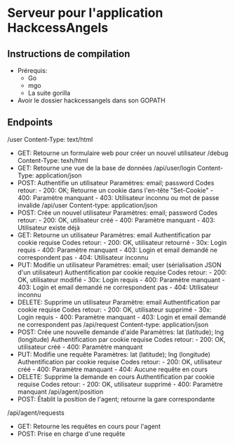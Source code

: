 # Serveur pour l'application HackcessAngels

## Instructions de compilation

* Prérequis:
    * Go
    * mgo
    * La suite gorilla
* Avoir le dossier hackcessangels dans son GOPATH

## Endpoints
/user
    Content-Type: text/html
  - GET: Retourne un formulaire web pour créer un nouvel utilisateur
/debug
    Content-Type: texh/html
  - GET: Retourne une vue de la base de données
/api/user/login
    Content-Type: application/json
  - POST: Authentifie un utilisateur
        Paramètres: email; password
        Codes retour:
            - 200: OK; Retourne un cookie dans l'en-tête "Set-Cookie"
            - 400: Paramètre manquant
            - 403: Utilisateur inconnu ou mot de passe invalide
/api/user
    Content-type: application/json
  - POST: Crée un nouvel utilisateur
        Paramètres: email; password
        Codes retour:
            - 200: OK, utilisateur créé
            - 400: Paramètre manquant
            - 403: Utilisateur existe déjà
  - GET: Retourne un utilisateur
        Paramètres: email
        Authentification par cookie requise
        Codes retour:
            - 200: OK, utilisateur retourné
            - 30x: Login requis
            - 400: Paramètre manquant
            - 403: Login et email demandé ne correspondent pas
            - 404: Utilisateur inconnu
  - PUT: Modifie un utilisateur
        Paramètres: email; user (sérialisation JSON d'un utilisateur)
        Authentification par cookie requise
        Codes retour:
            - 200: OK, utilisateur modifié
            - 30x: Login requis
            - 400: Paramètre manquant
            - 403: Login et email demandé ne correspondent pas
            - 404: Utilisateur inconnu
  - DELETE: Supprime un utilisateur
        Paramètre: email
        Authentification par cookie requise
        Codes retour:
            - 200: OK, utilisateur supprimé
            - 30x: Login requis
            - 400: Paramètre manquant
            - 403: Login et email demandé ne correspondent pas
/api/request
    Content-type: application/json
  - POST: Crée une nouvelle demande d'aide
        Paramètres: lat (latitude); lng (longitude)
        Authentification par cookie requise
        Codes retour:
            - 200: OK, utilisateur créé
            - 400: Paramètre manquant
  - PUT: Modifie une requête
        Paramètres: lat (latitude); lng (longitude)
        Authentification par cookie requise
        Codes retour:
            - 200: OK, utilisateur créé
            - 400: Paramètre manquant
            - 404: Aucune requête en cours
  - DELETE: Supprime la demande en cours
        Authentification par cookie requise
        Codes retour:
            - 200: OK, utilisateur supprimé
            - 400: Paramètre manquant
/api/agent/position
  - POST: Établit la position de l'agent; retourne la gare correspondante

/api/agent/requests
  - GET: Retourne les requêtes en cours pour l'agent
  - POST: Prise en charge d'une requête
